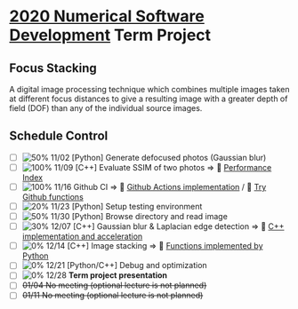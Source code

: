 # [2020 Numerical Software Development](https://github.com/yungyuc/nsd) Term Project


## Focus Stacking

A digital image processing technique which combines multiple images taken at different focus distances to give a resulting image with a greater depth of field (DOF) than any of the individual source images.


## Schedule Control


- [ ] ![50%](https://progress-bar.dev/50) 11/02 [Python] Generate defocused photos (Gaussian blur)
- [ ] ![100%](https://progress-bar.dev/100) 11/09 [C++] Evaluate SSIM of two photos  => :dart: [Performance Index](https://github.com/TommyLin/focus-stacking/milestone/5)
- [ ] ![100%](https://progress-bar.dev/100) 11/16 Github CI => :dart: [Github Actions implementation](https://github.com/TommyLin/focus-stacking/milestone/2) / :dart: [Try Github functions](https://github.com/TommyLin/focus-stacking/milestone/3)
- [ ] ![20%](https://progress-bar.dev/20) 11/23 [Python] Setup testing environment
- [ ] ![50%](https://progress-bar.dev/50) 11/30 [Python] Browse directory and read image
- [ ] ![30%](https://progress-bar.dev/30) 12/07 [C++] Gaussian blur & Laplacian edge detection => :dart: [C++ implementation and acceleration](https://github.com/TommyLin/focus-stacking/milestone/4)
- [ ] ![ 0%](https://progress-bar.dev/0) 12/14 [C++] Image stacking => :dart: [Functions implemented by Python](https://github.com/TommyLin/focus-stacking/milestone/1)
- [ ] ![ 0%](https://progress-bar.dev/0) 12/21 [Python/C++] Debug and optimization
- [ ] ![ 0%](https://progress-bar.dev/0) 12/28 **Term project presentation**
- [ ] ~~01/04 No meeting (optional lecture is not planned)~~
- [ ] ~~01/11 No meeting (optional lecture is not planned)~~
